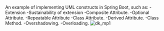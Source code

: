 An example of implementing UML constructs in Spring Boot, such as:
-Extension 
-Sustainability of extension
-Composite Attribute. 
-Optional Attribute.
-Repeatable Attribute
-Class Attribute. 
-Derived Attribute. 
-Class Method. 
-Overshadowing.
-Overloading.
![dk_mp1](https://github.com/user-attachments/assets/9a29a5e5-090b-437e-bdc0-5535ecc87b94)

